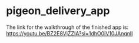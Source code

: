 # pigeon_delivery_app

The link for the walkthrough of the finished app is: https://youtu.be/BZ2E8VjZZIA?si=1dhO0iV10JAnqnlI
